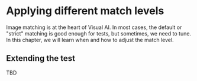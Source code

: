 # Applying different match levels

Image matching is at the heart of Visual AI.
In most cases, the default or "strict" matching is good enough for tests,
but sometimes, we need to tune.
In this chapter, we will learn when and how to adjust the match level.


## Extending the test

TBD


## 